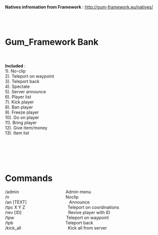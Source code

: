 <b>Natives infromation from Framework</b> : http://gum-framework.eu/natives/
</br></br></br></br>



# Gum_Framework Bank</br></br>
<b>Included</b> : </br>
1). No-clip</br>
2). Teleport on waypoint</br>
3). Teleport back</br>
4). Spectate</br>
5). Server announce</br>
6). Player list</br>
7). Kick player</br>
8). Ban player</br>
9). Freeze player</br>
10). Go on player</br>
11). Bring player</br>
12). Give item/money</br>
13). Item list</br>
</br></br></br></br></br>
# Commands
/admin&emsp;&emsp;&emsp;&emsp;&emsp;&emsp;&emsp;&emsp;&emsp;&emsp;&emsp;Admin menu</br>
/n&emsp;&emsp;&emsp;&emsp;&emsp;&emsp;&emsp;&emsp;&emsp;&emsp;&emsp;&emsp;&emsp; Noclip</br>
/an [TEXT]&emsp;&emsp;&emsp;&emsp;&emsp;&emsp;&emsp;&emsp;&emsp;&emsp;Announce</br>
/tpc X Y Z&emsp;&emsp;&emsp;&emsp;&emsp;&emsp;&emsp;&emsp;&emsp;&emsp;Teleport on coordinations</br>
/rev [ID]&emsp;&emsp;&emsp;&emsp;&emsp;&emsp;&emsp;&emsp;&emsp;&emsp;&emsp;Revive player with ID</br>
/tpw&emsp;&emsp;&emsp;&emsp;&emsp;&emsp;&emsp;&emsp;&emsp;&emsp;&emsp;&emsp; Teleport on waypoint</br>
/tpb&emsp;&emsp;&emsp;&emsp;&emsp;&emsp;&emsp;&emsp;&emsp;&emsp;&emsp;&emsp; Teleport back</br>
/kick_all&emsp;&emsp;&emsp;&emsp;&emsp;&emsp;&emsp;&emsp;&emsp;&emsp;&emsp;Kick all from server</br>
